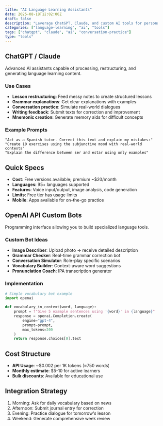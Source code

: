 ```yaml
---
title: "AI Language Learning Assistants"
date: 2025-08-18T12:02:00Z
draft: false
description: "Leverage ChatGPT, Claude, and custom AI tools for personalized language learning"
categories: ["language-learning", "ai", "tools"]
tags: ["chatgpt", "claude", "ai", "conversation-practice"]
type: "tools"
---
```


## ChatGPT / Claude
Advanced AI assistants capable of processing, restructuring, and generating language learning content.

### Use Cases
- **Lesson restructuring**: Feed messy notes to create structured lessons
- **Grammar explanations**: Get clear explanations with examples
- **Conversation practice**: Simulate real-world dialogues
- **Writing feedback**: Submit texts for correction and improvement
- **Mnemonic creation**: Generate memory aids for difficult concepts

### Example Prompts
```
"Act as a Spanish tutor. Correct this text and explain my mistakes:"
"Create 10 exercises using the subjunctive mood with real-world contexts"
"Explain the difference between ser and estar using only examples"
```

## Quick Specs
- **Cost**: Free versions available; premium ~$20/month
- **Languages**: 95+ languages supported
- **Features**: Voice input/output, image analysis, code generation
- **Limits**: Free tier has usage limits
- **Mobile**: Apps available for on-the-go practice

## OpenAI API Custom Bots
Programming interface allowing you to build specialized language tools.

### Custom Bot Ideas
- **Image Describer**: Upload photo → receive detailed description
- **Grammar Checker**: Real-time grammar correction bot
- **Conversation Simulator**: Role-play specific scenarios
- **Vocabulary Builder**: Context-aware word suggestions
- **Pronunciation Coach**: IPA transcription generator

### Implementation
```python
# Simple vocabulary bot example
import openai

def vocabulary_in_context(word, language):
    prompt = f"Give 5 example sentences using '{word}' in {language}"
    response = openai.Completion.create(
        engine="gpt-4",
        prompt=prompt,
        max_tokens=200
    )
    return response.choices[0].text
```

## Cost Structure
- **API Usage**: ~$0.002 per 1K tokens (≈750 words)
- **Monthly estimate**: $5-10 for active learners
- **Bulk discounts**: Available for educational use

## Integration Strategy
1. Morning: Ask for daily vocabulary based on news
2. Afternoon: Submit journal entry for correction
3. Evening: Practice dialogue for tomorrow's lesson
4. Weekend: Generate comprehensive week review